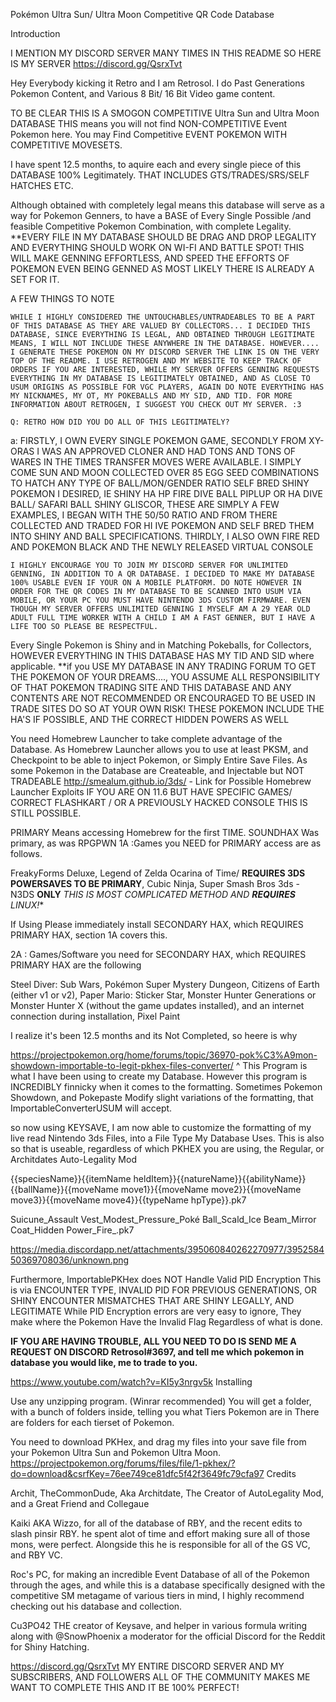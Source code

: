 Pokémon Ultra Sun/ Ultra Moon Competitive QR Code Database

Introduction

I MENTION MY DISCORD SERVER MANY TIMES IN THIS README SO HERE IS MY SERVER
https://discord.gg/QsrxTvt

Hey Everybody kicking it Retro and I am Retrosol. I do Past Generations Pokemon Content, and Various 8 Bit/ 16 Bit Video game content.

TO BE CLEAR THIS IS A SMOGON COMPETITIVE Ultra Sun and Ultra Moon DATABASE THIS means you will not find NON-COMPETITIVE Event Pokemon here. You may Find Competitive EVENT POKEMON WITH COMPETITIVE MOVESETS.

I have spent 12.5 months, to aquire each and every single piece of this DATABASE 100% Legitimately. THAT INCLUDES GTS/TRADES/SRS/SELF HATCHES ETC.

Although obtained with completely legal means this database will serve as a way for Pokemon Genners, to have a BASE of Every Single Possible /and feasible Competitive Pokemon Combination, with complete Legality. **EVERY FILE IN MY DATABASE SHOULD BE DRAG AND DROP LEGALITY AND EVERYTHING SHOULD WORK ON WI-FI AND BATTLE SPOT! THIS WILL MAKE GENNING EFFORTLESS, AND SPEED THE EFFORTS OF POKEMON EVEN BEING GENNED AS MOST LIKELY THERE IS ALREADY A SET FOR IT.

A FEW THINGS TO NOTE

    WHILE I HIGHLY CONSIDERED THE UNTOUCHABLES/UNTRADEABLES TO BE A PART OF THIS DATABASE AS THEY ARE VALUED BY COLLECTORS... I DECIDED THIS DATABASE, SINCE EVERYTHING IS LEGAL, AND OBTAINED THROUGH LEGITIMATE MEANS, I WILL NOT INCLUDE THESE ANYWHERE IN THE DATABASE. HOWEVER.... I GENERATE THESE POKEMON ON MY DISCORD SERVER THE LINK IS ON THE VERY TOP OF THE README. I USE RETROGEN AND MY WEBSITE TO KEEP TRACK OF ORDERS IF YOU ARE INTERESTED, WHILE MY SERVER OFFERS GENNING REQUESTS EVERYTHING IN MY DATABASE IS LEGITIMATELY OBTAINED, AND AS CLOSE TO USUM ORIGINS AS POSSIBLE FOR VGC PLAYERS, AGAIN DO NOTE EVERYTHING HAS MY NICKNAMES, MY OT, MY POKEBALLS AND MY SID, AND TID. FOR MORE INFORMATION ABOUT RETROGEN, I SUGGEST YOU CHECK OUT MY SERVER. :3

    Q: RETRO HOW DID YOU DO ALL OF THIS LEGITIMATELY?

a: FIRSTLY, I OWN EVERY SINGLE POKEMON GAME, SECONDLY FROM XY-ORAS I WAS AN APPROVED CLONER AND HAD TONS AND TONS OF WARES IN THE TIMES TRANSFER MOVES WERE AVAILABLE. I SIMPLY COME SUN AND MOON COLLECTED OVER 85 EGG SEED COMBINATIONS TO HATCH ANY TYPE OF BALL/MON/GENDER RATIO SELF BRED SHINY POKEMON I DESIRED, IE SHINY HA HP FIRE DIVE BALL PIPLUP OR HA DIVE BALL/ SAFARI BALL SHINY GLISCOR, THESE ARE SIMPLY A FEW EXAMPLES, I BEGAN WITH THE 50/50 RATIO AND FROM THERE COLLECTED AND TRADED FOR HI IVE POKEMON AND SELF BRED THEM INTO SHINY AND BALL SPECIFICATIONS. THIRDLY, I ALSO OWN FIRE RED AND POKEMON BLACK AND THE NEWLY RELEASED VIRTUAL CONSOLE

    I HIGHLY ENCOURAGE YOU TO JOIN MY DISCORD SERVER FOR UNLIMITED GENNING, IN ADDITION TO A QR DATABASE. I DECIDED TO MAKE MY DATABASE 100% USABLE EVEN IF YOUR ON A MOBILE PLATFORM. DO NOTE HOWEVER IN ORDER FOR THE QR CODES IN MY DATABASE TO BE SCANNED INTO USUM VIA MOBILE, OR YOUR PC YOU MUST HAVE NINTENDO 3DS CUSTOM FIRMWARE. EVEN THOUGH MY SERVER OFFERS UNLIMITED GENNING I MYSELF AM A 29 YEAR OLD ADULT FULL TIME WORKER WITH A CHILD I AM A FAST GENNER, BUT I HAVE A LIFE TOO SO PLEASE BE RESPECTFUL.

Every Single Pokemon is Shiny and in Matching Pokeballs, for Collectors, HOWEVER EVERYTHING IN THIS DATABASE HAS MY TID AND SID where applicable. **if you USE MY DATABASE IN ANY TRADING FORUM TO GET THE POKEMON OF YOUR DREAMS...., YOU ASSUME ALL RESPONSIBILITY OF THAT POKEMON TRADING SITE AND THIS DATABASE AND ANY CONTENTS ARE NOT RECOMMENDED OR ENCOURAGED TO BE USED IN TRADE SITES DO SO AT YOUR OWN RISK! THESE POKEMON INCLUDE THE HA'S IF POSSIBLE, AND THE CORRECT HIDDEN POWERS AS WELL

You need Homebrew Launcher to take complete advantage of the Database. As Homebrew Launcher allows you to use at least PKSM, and Checkpoint to be able to inject Pokemon, or Simply Entire Save Files. As some Pokemon in the Database are Createable, and Injectable but NOT TRADEABLE http://smealum.github.io/3ds/ - Link for Possible Homebrew Launcher Exploits IF YOU ARE ON 11.6 BUT HAVE SPECIFIC GAMES/ CORRECT FLASHKART / OR A PREVIOUSLY HACKED CONSOLE THIS IS STILL POSSIBLE.

PRIMARY Means accessing Homebrew for the first TIME. SOUNDHAX Was primary, as was RPGPWN 1A :Games you NEED for PRIMARY access are as follows.

FreakyForms Deluxe, Legend of Zelda Ocarina of Time/ **REQUIRES 3DS POWERSAVES TO BE PRIMARY**, Cubic Ninja, Super Smash Bros 3ds - N3DS **ONLY** *THIS IS MOST COMPLICATED METHOD AND **REQUIRES** LINUX!**

If Using Please immediately install SECONDARY HAX, which REQUIRES PRIMARY HAX, section 1A covers this.

2A : Games/Software you need for SECONDARY HAX, which REQUIRES PRIMARY HAX are the following

Steel Diver: Sub Wars, Pokémon Super Mystery Dungeon, Citizens of Earth (either v1 or v2), Paper Mario: Sticker Star, Monster Hunter Generations or Monster Hunter X (without the game updates installed), and an internet connection during installation, Pixel Paint

I realize it's been 12.5 months and its Not Completed, so heere is why

https://projectpokemon.org/home/forums/topic/36970-pok%C3%A9mon-showdown-importable-to-legit-pkhex-files-converter/ ^ This Program is what I have been using to create my Database.
However this program is INCREDIBLY finnicky when it comes to the formatting. Sometimes Pokemon Showdown, and Pokepaste Modify slight variations of the formatting, that ImportableConverterUSUM will accept.

so now using KEYSAVE, I am now able to customize the formatting of my live read Nintendo 3ds Files, into a File Type My Database Uses. This is also so that is useable, regardless of which PKHEX you are using, the Regular, or Architdates Auto-Legality Mod

{{speciesName}}{{itemName heldItem}}{{natureName}}{{abilityName}}{{ballName}}{{moveName move1}}{{moveName move2}}{{moveName move3}}{{moveName move4}}{{typeName hpType}}.pk7

Suicune_Assault Vest_Modest_Pressure_Poké Ball_Scald_Ice Beam_Mirror Coat_Hidden Power_Fire_.pk7

https://media.discordapp.net/attachments/395060840262270977/395258450369708036/unknown.png

Furthermore, ImportablePKHex does NOT Handle Valid PID Encryption This is via ENCOUNTER TYPE, INVALID PID FOR PREVIOUS GENERATIONS, OR SHINY ENCOUNTER MISMATCHES THAT ARE SHINY LEGALLY, AND LEGITIMATE While PID Encryption errors are very easy to ignore, They make where the Pokemon Have the Invalid Flag Regardless of what is done.

**IF YOU ARE HAVING TROUBLE, ALL YOU NEED TO DO IS SEND ME A REQUEST ON DISCORD
Retrosol#3697, and tell me which pokemon in database you would like, me to trade to you.**

https://www.youtube.com/watch?v=KI5y3nrgv5k
Installing

Use any unzipping program. (Winrar recommended) You will get a folder, with a bunch of folders inside, telling you what Tiers Pokemon are in There are folders for each tierset of Pokemon.

You need to download PKHex, and drag my files into your save file from your Pokemon Ultra Sun and Pokemon Ultra Moon. https://projectpokemon.org/forums/files/file/1-pkhex/?do=download&csrfKey=76ee749ce81dfc5f42f3649fc79cfa97
Credits

Archit, TheCommonDude, Aka Architdate, The Creator of AutoLegality Mod, and a Great Friend and Collegaue

Kaiki AKA Wizzo, for all of the database of RBY, and the recent edits to slash pinsir RBY. he spent alot of time and effort making sure all of those mons, were perfect. Alongside this he is responsible for all of the GS VC, and RBY VC.

Roc's PC, for making an incredible Event Database of all of the Pokemon through the ages, and while this is a database specifically designed with the competitive SM metagame of various tiers in mind, I highly recommend checking out his database and collection.

Cu3PO42 THE creator of Keysave, and helper in various formula writing along with @SnowPhoenix a moderator for the official Discord for the Reddit for Shiny Hatching.

https://discord.gg/QsrxTvt MY ENTIRE DISCORD SERVER AND MY SUBSCRIBERS, AND FOLLOWERS ALL OF THE COMMUNITY MAKES ME WANT TO COMPLETE THIS AND IT BE 100% PERFECT!
